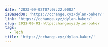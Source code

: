 ```yaml
---
date: '2023-09-02T07:05:22.000Z'
isBasedOn: 'https://cchange.xyz/dylan-baker/'
link: 'https://cchange.xyz/dylan-baker/'
slug: 2023-09-02-httpscchangexyzdylan-baker
tags:
  - Tech
title: 'https://cchange.xyz/dylan-baker/'
---
```



